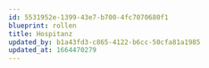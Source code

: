 ```yaml
---
id: 5531952e-1399-43e7-b700-4fc7070680f1
blueprint: rollen
title: Hospitanz
updated_by: b1a43fd3-c865-4122-b6cc-50cfa81a1985
updated_at: 1664470279
---
```

